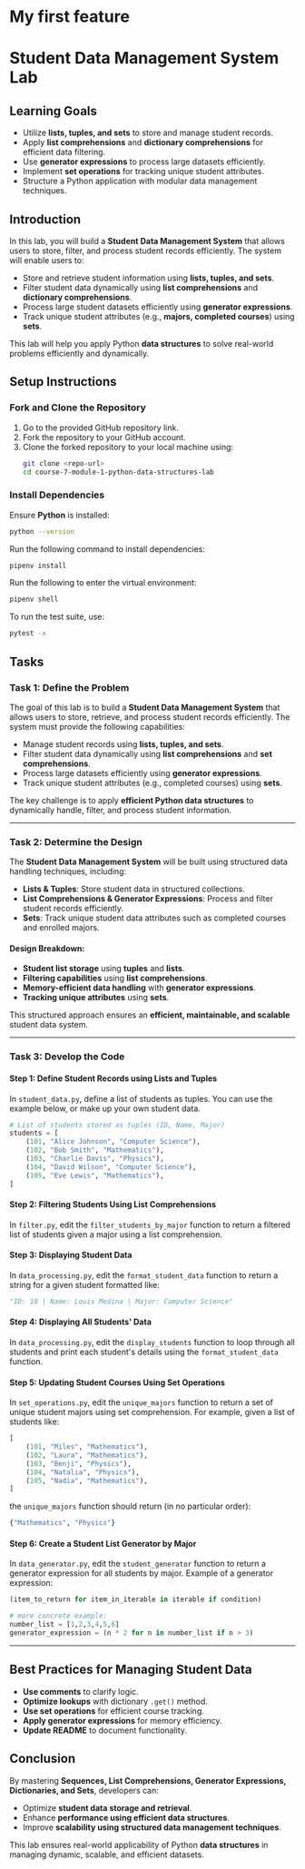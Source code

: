 # My first feature

# Student Data Management System Lab

## Learning Goals

- Utilize **lists, tuples, and sets** to store and manage student records.
- Apply **list comprehensions** and **dictionary comprehensions** for efficient data filtering.
- Use **generator expressions** to process large datasets efficiently.
- Implement **set operations** for tracking unique student attributes.
- Structure a Python application with modular data management techniques.

## Introduction

In this lab, you will build a **Student Data Management System** that allows users to store, filter, and process student records efficiently. The system will enable users to:

- Store and retrieve student information using **lists, tuples, and sets**.
- Filter student data dynamically using **list comprehensions** and **dictionary comprehensions**.
- Process large student datasets efficiently using **generator expressions**.
- Track unique student attributes (e.g., **majors, completed courses**) using **sets**.

This lab will help you apply Python **data structures** to solve real-world problems efficiently and dynamically.

## Setup Instructions

### Fork and Clone the Repository

1. Go to the provided GitHub repository link.
2. Fork the repository to your GitHub account.
3. Clone the forked repository to your local machine using:
   ```sh
   git clone <repo-url>
   cd course-7-module-1-python-data-structures-lab
   ```

### Install Dependencies

Ensure **Python** is installed:

```sh
python --version
```

Run the following command to install dependencies:

```sh
pipenv install
```

Run the following to enter the virtual environment:

```sh
pipenv shell
```

To run the test suite, use:

```sh
pytest -x
```

## Tasks

### Task 1: Define the Problem

The goal of this lab is to build a **Student Data Management System** that allows users to store, retrieve, and process student records efficiently. The system must provide the following capabilities:

- Manage student records using **lists, tuples, and sets**.
- Filter student data dynamically using **list comprehensions** and **set comprehensions**.
- Process large datasets efficiently using **generator expressions**.
- Track unique student attributes (e.g., completed courses) using **sets**.

The key challenge is to apply **efficient Python data structures** to dynamically handle, filter, and process student information.

---

### Task 2: Determine the Design

The **Student Data Management System** will be built using structured data handling techniques, including:

- **Lists & Tuples**: Store student data in structured collections.
- **List Comprehensions & Generator Expressions**: Process and filter student records efficiently.
- **Sets**: Track unique student data attributes such as completed courses and enrolled majors.

#### Design Breakdown:

- **Student list storage** using **tuples** and **lists**.
- **Filtering capabilities** using **list comprehensions**.
- **Memory-efficient data handling** with **generator expressions**.
- **Tracking unique attributes** using **sets**.

This structured approach ensures an **efficient, maintainable, and scalable** student data system.

---

### Task 3: Develop the Code

#### Step 1: Define Student Records using Lists and Tuples

In `student_data.py`, define a list of students as tuples. You can use the example below,
or make up your own student data.

```python
# List of students stored as tuples (ID, Name, Major)
students = [
    (101, "Alice Johnson", "Computer Science"),
    (102, "Bob Smith", "Mathematics"),
    (103, "Charlie Davis", "Physics"),
    (104, "David Wilson", "Computer Science"),
    (105, "Eve Lewis", "Mathematics"),
]
```

#### Step 2: Filtering Students Using List Comprehensions

In `filter.py`, edit the `filter_students_by_major` function to return a filtered list
of students given a major using a list comprehension.

#### Step 3: Displaying Student Data

In `data_processing.py`, edit the `format_student_data` function to return a string for a given student formatted like:

```python
"ID: 10 | Name: Louis Medina | Major: Computer Science"
```

#### Step 4: Displaying All Students' Data

In `data_processing.py`, edit the `display_students` function to loop through all students and print each student's
details using the `format_student_data` function.

#### Step 5: Updating Student Courses Using Set Operations

In `set_operations.py`, edit the `unique_majors` function to return a set of unique student
majors using set comprehension. For example, given a list of students like:

```python
[
    (101, "Miles", "Mathematics"),
    (102, "Laura", "Mathematics"),
    (103, "Benji", "Physics"),
    (104, "Natalia", "Physics"),
    (105, "Nadia", "Mathematics"),
]
```

the `unique_majors` function should return (in no particular order):

```python
{"Mathematics", "Physics"}
```

#### Step 6: Create a Student List Generator by Major

In `data_generator.py`, edit the `student_generator` function to return a generator expression
for all students by major. Example of a generator expression:

```python
(item_to_return for item_in_iterable in iterable if condition)

# more concrete example:
number_list = [1,2,3,4,5,6]
generator_expression = (n * 2 for n in number_list if n > 3)
```

---

## Best Practices for Managing Student Data

- **Use comments** to clarify logic.
- **Optimize lookups** with dictionary `.get()` method.
- **Use set operations** for efficient course tracking.
- **Apply generator expressions** for memory efficiency.
- **Update README** to document functionality.

## Conclusion

By mastering **Sequences, List Comprehensions, Generator Expressions, Dictionaries, and Sets**, developers can:

- Optimize **student data storage and retrieval**.
- Enhance **performance using efficient data structures**.
- Improve **scalability using structured data management techniques**.

This lab ensures real-world applicability of Python **data structures** in managing dynamic, scalable, and efficient datasets.
